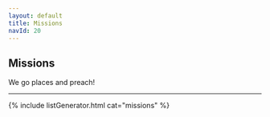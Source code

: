 ```yaml
---
layout: default
title: Missions
navId: 20
---
```


## Missions

We go places and preach!

<hr>

{% include listGenerator.html cat="missions" %}
